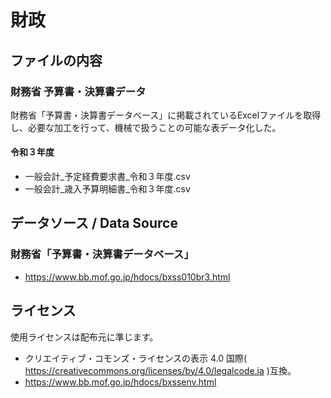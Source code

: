 # 財政

## ファイルの内容

### 財務省 予算書・決算書データ

財務省「予算書・決算書データベース」に掲載されているExcelファイルを取得し、必要な加工を行って、機械で扱うことの可能な表データ化した。

#### 令和３年度

- 一般会計_予定経費要求書_令和３年度.csv- 一般会計_歳入予算明細書_令和３年度.csv




## データソース / Data Source

### 財務省「予算書・決算書データベース」
- https://www.bb.mof.go.jp/hdocs/bxss010br3.html


## ライセンス
使用ライセンスは配布元に準じます。

- クリエイティブ・コモンズ・ライセンスの表示 4.0 国際( https://creativecommons.org/licenses/by/4.0/legalcode.ja )互換。
- https://www.bb.mof.go.jp/hdocs/bxssenv.html